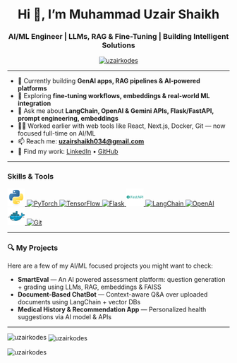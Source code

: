 <h1 align="center">Hi 👋, I’m Muhammad Uzair Shaikh</h1>
<h3 align="center">AI/ML Engineer | LLMs, RAG & Fine-Tuning | Building Intelligent Solutions</h3>

<p align="center">
  <a href="https://github.com/ryo-ma/github-profile-trophy">
    <img src="https://github-profile-trophy.vercel.app/?username=uzairkodes" alt="uzairkodes" />
  </a>
</p>

---

- 🔭 Currently building **GenAI apps, RAG pipelines & AI-powered platforms**  
- 🌱 Exploring **fine-tuning workflows, embeddings & real-world ML integration**  
- 💬 Ask me about **LangChain, OpenAI & Gemini APIs, Flask/FastAPI, prompt engineering, embeddings**  
- 👨‍💻 Worked earlier with web tools like React, Next.js, Docker, Git — now focused full-time on AI/ML  
- 📫 Reach me: **uzairshaikh034@gmail.com**  
- 📄 Find my work: [LinkedIn](https://www.linkedin.com/in/uzair-tech) • [GitHub](https://github.com/uzairkodes)

---

### Skills & Tools

<p align="left">
  <!-- AI/ML / Core tools -->
  <a href="https://www.python.org/" target="_blank" rel="noreferrer">
    <img src="https://raw.githubusercontent.com/devicons/devicon/master/icons/python/python-original.svg" alt="Python" width="40" height="40"/>
  </a>
  <a href="https://pytorch.org/" target="_blank" rel="noreferrer">
    <img src="https://www.vectorlogo.zone/logos/pytorch/pytorch-icon.svg" alt="PyTorch" width="40" height="40"/>
  </a>
  <a href="https://www.tensorflow.org/" target="_blank" rel="noreferrer">
    <img src="https://www.vectorlogo.zone/logos/tensorflow/tensorflow-icon.svg" alt="TensorFlow" width="40" height="40"/>
  </a>
  <a href="https://flask.palletsprojects.com/" target="_blank" rel="noreferrer">
    <img src="https://www.svgrepo.com/show/514123/flask.svg" alt="Flask" width="40" height="40"/>
  </a>
  <a href="https://fastapi.tiangolo.com/" target="_blank" rel="noreferrer">
    <img src="https://raw.githubusercontent.com/devicons/devicon/master/icons/fastapi/fastapi-original-wordmark.svg" alt="FastAPI" width="40" height="40"/>
  </a>
  <a href="https://langchain.com/" target="_blank" rel="noreferrer">
    <img src="https://cdn.worldvectorlogo.com/logos/langchain-1.svg" alt="LangChain" width="40" height="40"/>
  </a>
 <a href="https://openai.com/" target="_blank" rel="noreferrer">
  <img src="https://logo.svgcdn.com/l/openai.png" alt="OpenAI" width="40" height="40"/>
</a>

  <a href="https://www.docker.com/" target="_blank" rel="noreferrer">
    <img src="https://raw.githubusercontent.com/devicons/devicon/master/icons/docker/docker-original.svg" alt="Docker" width="40" height="40"/>
  </a>
  <a href="https://git-scm.com/" target="_blank" rel="noreferrer">
    <img src="https://www.vectorlogo.zone/logos/git-scm/git-scm-icon.svg" alt="Git" width="40" height="40"/>
  </a>
</p>





---

### 🔍 My Projects

Here are a few of my AI/ML focused projects you might want to check:

- **SmartEval** — An AI powered assessment platform: question generation + grading using LLMs, RAG, embeddings & FAISS  
- **Document-Based ChatBot** — Context-aware Q&A over uploaded documents using LangChain + vector DBs  
- **Medical History & Recommendation App** — Personalized health suggestions via AI model & APIs  

---

<p><img align="left" src="https://github-readme-stats.vercel.app/api/top-langs?username=uzairkodes&show_icons=true&locale=en&layout=compact" alt="uzairkodes" /></p>
<p>&nbsp;<img align="center" src="https://github-readme-stats.vercel.app/api?username=uzairkodes&show_icons=true&locale=en" alt="uzairkodes" /></p>
<p><img align="center" src="https://github-readme-streak-stats.herokuapp.com/?user=uzairkodes&" alt="uzairkodes" /></p>
